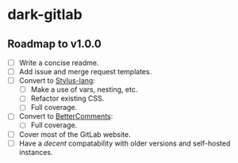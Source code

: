 # dark-gitlab


## Roadmap to v1.0.0

* [ ] Write a concise readme.
* [ ] Add issue and merge request templates.
* [ ] Convert to [Stylus-lang](https://stylus-lang.org):
  * [ ] Make a use of vars, nesting, etc.
  * [ ] Refactor existing CSS.
  * [ ] Full coverage.
* [ ] Convert to [BetterComments](https://github.com/aaron-bond/better-comments):
  * [ ] Full coverage.
* [ ] Cover most of the GitLab website.
* [ ] Have a *decent* compatability with older versions and self-hosted instances.
